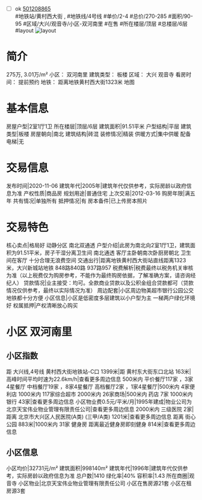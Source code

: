 - [ ] ok [501208865](https://bj.5i5j.com/ershoufang/501208865.html)  
 #地铁站/黄村西大街 ,  #地铁线/4号线
#单价/2-4 #总价/270-285 #面积/90-95   #区域/大兴/观音寺/小区-双河南里 #在售 #所在楼层/顶层 #总楼层/6层 #layout 
![layout](http://image2a.5i5j.com/bdir/layout/affa41f9aa04472f9d69ca83aa9416f5.jpg_P5.jpg) 
# 简介 
 275万,  3.01万/m² 
小区： 双河南里
建筑类型： 板楼
区域： 大兴 观音寺
看房时间： 提前预约
地铁： 距离地铁黄村西大街1323米 地图
# 基本信息 
 房屋户型|2室1厅1卫
所在楼层|顶层/6层
建筑面积|91.51平米
户型结构|平层
建筑类型|板楼
房屋朝向|南北
建筑结构|砖混
装修情况|精装
供暖方式|集中供暖
配备电梯|无
# 交易信息 
 发布时间|2020-11-06
建筑年代|2005年|建筑年代仅供参考，实际房龄以政府信息为准
产权性质|商品房
规划用途|普通住宅
上次交易|2012-03-16
购房年限|满五年
共有情况|单独所有
抵押情况|有
房本备件|已上传房本照片
# 交易特色 
 核心卖点|格局好 动静分区 南北双通透
户型介绍|此房为南北向2室1厅1卫，建筑面积为91.51平米，房子干湿分离卫生间 南北通透 客厅主卧朝南次卧厨房朝北 卫生间在客厅 十分合理无浪费空间
交通出行|距离地铁黄村西大街站直线距离1323米，大兴新城站地铁  848路840路 937路957
税费解析|税费最终以税务机关审核为准（以上税费仅为购房参考，不能作为最终购房依据，了解准确方案，请咨询经纪人）
贷款情况|业主接受：均可。全款商业贷款以及公积金组合贷款都可（贷款情况仅供参考，最终以实际情况为准）
周边配套|小区周边物美超市银行公园公交地铁都十分方便
小区信息|小区是低密度多层建筑以小户型为主 一梯两户绿化环境好
权属抵押|产权清晰放心购买
# 小区 双河南里
## 小区指数 
 距 大兴线,4号线 黄村西大街地铁站-C口 1399米|距 黄村东大街东口北站 163米|高峰时间平均时速为22.6km/h|查看更多周边信息
500米内 平价餐厅117家 ，3家4星餐厅
中档餐厅19家 ，8家4星餐厅
高档餐厅2家 ，1家4星餐厅|500米内 4家便利店
1000米内 117家综合超市
2000米内 26家商场|500米内 药店 7家
1000米内 银行 43家|查看更多周边信息
小区物业费0.5元/平米/月|1995年建成|物业公司为北京天宝伟业物业管理有限责任公司|查看更多周边信息
2000米内 三级医院 2家|距离 北京市大兴区人民医院(A类) (三甲/A类) 1201米|查看更多周边信息
距离 街心公园 883米|1000米内 31家 健身房
距离最近健身房即刻健身 814米|查看更多周边信息
## 小区信息 
 小区均价|32731元/m²
建筑面积|998140m²
建筑年代|1996年|建筑年代仅供参考，实际房龄以政府信息为准
总户数|1410
绿化率|40%
容积率|1.43
所在商圈|观音寺
小区物业|北京天宝伟业物业管理有限责任公司
小区在售房源21套
小区在租房源3套
